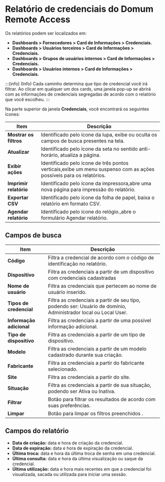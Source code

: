 # Relatório de credenciais do Domum Remote Access

Os relatórios podem ser localizados em:

- **Dashboards > Fornecedores > Card de Informações > Credenciais.**
- **Dashboards > Usuários terceiros > Card de Informações > Credenciais.**
- **Dashboards > Grupos de usuários internos > Card de Informações > Credenciais.**
- **Dashboards > Usuários internos > Card de Informações > Credenciais.**

:::(info) (Info)
Cada caminho determina que tipo de credencial você irá filtrar. Ao clicar em qualquer um dos cards, uma janela pop-up se abrirá com as informações de credenciais segregadas de acordo com o relatório que você escolheu.
:::

Na parte superior da janela **Credenciais**, você encontrará os seguintes ícones:

| Item | Descrição |
| --- | --- |
| **Mostrar os filtros** | Identificado pelo ícone da lupa, exibe ou oculta os campos de busca presentes na tela. |
| **Atualizar** | Identificado pelo ícone da seta no sentido anti-horário, atualiza a página. |
| **Exibir ações** | Identificado pelo ícone de três pontos verticais,exibe um menu suspenso com as ações possíveis para os relatórios. |
| **Imprimir relatório** | Identificado pelo ícone da impressora,abre uma nova página para impressão do relatório. |
| **Exportar CSV** | Identificado pelo ícone da folha de papel, baixa o relatório em formato CSV. |
| **Agendar relatório** | Identificado pelo ícone do relógio.,abre o formulário Agendar relatório. |

## Campos de busca

| Item | Descrição |
| --- | --- |
| **Código** | Filtra a credencial de acordo com o código de identificação no relatório. |
| **Dispositivo** | Filtra as credenciais a partir de um dispositivo com credenciais cadastradas |
| **Nome de usuário** | Filtra as credenciais que pertecem ao nome de usuário inserido. |
| **Tipos de credencial** | Filtra as credenciais a partir de seu tipo, podendo ser: Usuário de domínio, Administrador local ou Local User. |
|**Informação adicional** | Filtra as credenciais a partir de uma possível informação adicional. |
| **Tipo de dispositivo** | Filtra as credenciais a partir de um tipo de dispositivo. |
| **Modelo** | Filtra as credenciais a partir de um modelo cadastrado durante sua criação. |
| **Fabricante** | Filtra as credenciais a partir do fabricante selecionado. |
| **Site** | Filtra as credenciais a partir do site. |
| **Situação** | Filtra as credenciais a partir de sua situação, podendo ser Ativa ou Inativa. |
| **Filtrar** | Botão para filtrar os resultados de acordo com suas preferências. |
| **Limpar** | Botão para limpar os filtros preenchidos . |

## Campos do relatório

- **Data de criação:** data e hora de criação da credencial.
- **Data de expiração:** data e hora de expiração da credencial.
- **Última troca:** data e hora da última troca de senha em uma credencial.
- **Última consulta:** data e hora da última visualização ou saque da credencial.
- **Última utilização:** data e hora mais recentes em que a credencial foi visualizada, sacada ou utilizada para iniciar uma sessão.